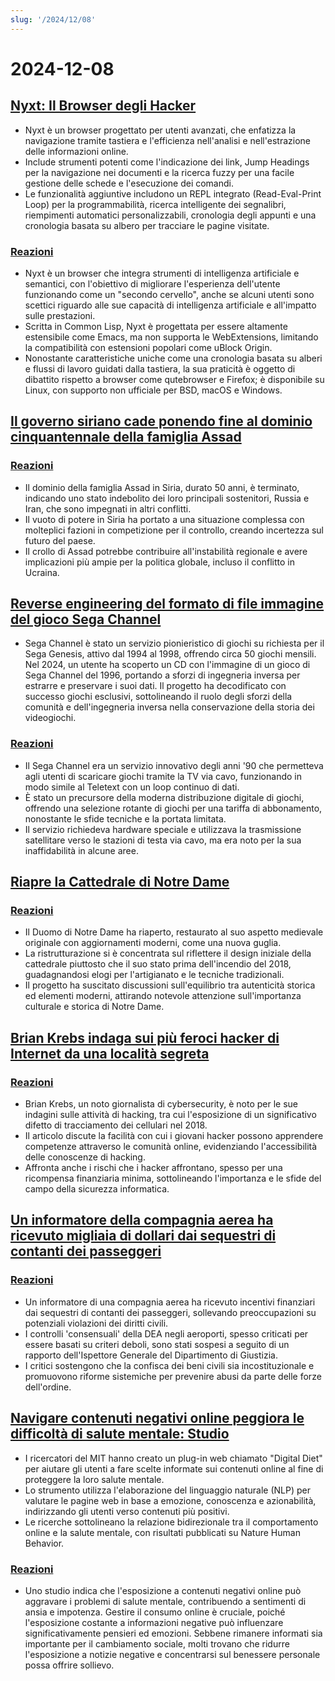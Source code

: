```yaml
---
slug: '/2024/12/08'
---
```


# 2024-12-08

## [Nyxt: Il Browser degli Hacker](https://nyxt.atlas.engineer/)

- Nyxt è un browser progettato per utenti avanzati, che enfatizza la navigazione tramite tastiera e l'efficienza nell'analisi e nell'estrazione delle informazioni online.
- Include strumenti potenti come l'indicazione dei link, Jump Headings per la navigazione nei documenti e la ricerca fuzzy per una facile gestione delle schede e l'esecuzione dei comandi.
- Le funzionalità aggiuntive includono un REPL integrato (Read-Eval-Print Loop) per la programmabilità, ricerca intelligente dei segnalibri, riempimenti automatici personalizzabili, cronologia degli appunti e una cronologia basata su albero per tracciare le pagine visitate.

### [Reazioni](https://news.ycombinator.com/item?id=42354691)

- Nyxt è un browser che integra strumenti di intelligenza artificiale e semantici, con l'obiettivo di migliorare l'esperienza dell'utente funzionando come un "secondo cervello", anche se alcuni utenti sono scettici riguardo alle sue capacità di intelligenza artificiale e all'impatto sulle prestazioni.
- Scritta in Common Lisp, Nyxt è progettata per essere altamente estensibile come Emacs, ma non supporta le WebExtensions, limitando la compatibilità con estensioni popolari come uBlock Origin.
- Nonostante caratteristiche uniche come una cronologia basata su alberi e flussi di lavoro guidati dalla tastiera, la sua praticità è oggetto di dibattito rispetto a browser come qutebrowser e Firefox; è disponibile su Linux, con supporto non ufficiale per BSD, macOS e Windows.

## [Il governo siriano cade ponendo fine al dominio cinquantennale della famiglia Assad](https://apnews.com/article/syria-assad-sweida-daraa-homs-hts-qatar-7f65823bbf0a7bd331109e8dff419430)

### [Reazioni](https://news.ycombinator.com/item?id=42355364)

- Il dominio della famiglia Assad in Siria, durato 50 anni, è terminato, indicando uno stato indebolito dei loro principali sostenitori, Russia e Iran, che sono impegnati in altri conflitti.
- Il vuoto di potere in Siria ha portato a una situazione complessa con molteplici fazioni in competizione per il controllo, creando incertezza sul futuro del paese.
- Il crollo di Assad potrebbe contribuire all'instabilità regionale e avere implicazioni più ampie per la politica globale, incluso il conflitto in Ucraina.

## [Reverse engineering del formato di file immagine del gioco Sega Channel](https://www.infochunk.com/schannel/index.html)

- Sega Channel è stato un servizio pionieristico di giochi su richiesta per il Sega Genesis, attivo dal 1994 al 1998, offrendo circa 50 giochi mensili. Nel 2024, un utente ha scoperto un CD con l'immagine di un gioco di Sega Channel del 1996, portando a sforzi di ingegneria inversa per estrarre e preservare i suoi dati. Il progetto ha decodificato con successo giochi esclusivi, sottolineando il ruolo degli sforzi della comunità e dell'ingegneria inversa nella conservazione della storia dei videogiochi.

### [Reazioni](https://news.ycombinator.com/item?id=42353907)

- Il Sega Channel era un servizio innovativo degli anni '90 che permetteva agli utenti di scaricare giochi tramite la TV via cavo, funzionando in modo simile al Teletext con un loop continuo di dati.
- È stato un precursore della moderna distribuzione digitale di giochi, offrendo una selezione rotante di giochi per una tariffa di abbonamento, nonostante le sfide tecniche e la portata limitata.
- Il servizio richiedeva hardware speciale e utilizzava la trasmissione satellitare verso le stazioni di testa via cavo, ma era noto per la sua inaffidabilità in alcune aree.

## [Riapre la Cattedrale di Notre Dame](https://apnews.com/article/notre-dame-paris-latest-e50813cf016f08607c20ab115bc4b153)

### [Reazioni](https://news.ycombinator.com/item?id=42353215)

- Il Duomo di Notre Dame ha riaperto, restaurato al suo aspetto medievale originale con aggiornamenti moderni, come una nuova guglia.
- La ristrutturazione si è concentrata sul riflettere il design iniziale della cattedrale piuttosto che il suo stato prima dell'incendio del 2018, guadagnandosi elogi per l'artigianato e le tecniche tradizionali.
- Il progetto ha suscitato discussioni sull'equilibrio tra autenticità storica ed elementi moderni, attirando notevole attenzione sull'importanza culturale e storica di Notre Dame.

## [Brian Krebs indaga sui più feroci hacker di Internet da una località segreta](https://www.wsj.com/tech/cybersecurity/hacking-brian-krebs-snowflake-waifu-49b87fce)

### [Reazioni](https://news.ycombinator.com/item?id=42354602)

- Brian Krebs, un noto giornalista di cybersecurity, è noto per le sue indagini sulle attività di hacking, tra cui l'esposizione di un significativo difetto di tracciamento dei cellulari nel 2018.
- Il articolo discute la facilità con cui i giovani hacker possono apprendere competenze attraverso le comunità online, evidenziando l'accessibilità delle conoscenze di hacking.
- Affronta anche i rischi che i hacker affrontano, spesso per una ricompensa finanziaria minima, sottolineando l'importanza e le sfide del campo della sicurezza informatica.

## [Un informatore della compagnia aerea ha ricevuto migliaia di dollari dai sequestri di contanti dei passeggeri](https://www.atlantanewsfirst.com/2024/12/03/airline-informant-received-thousands-passenger-cash-seizures/)

### [Reazioni](https://news.ycombinator.com/item?id=42354580)

- Un informatore di una compagnia aerea ha ricevuto incentivi finanziari dai sequestri di contanti dei passeggeri, sollevando preoccupazioni su potenziali violazioni dei diritti civili.
- I controlli 'consensuali' della DEA negli aeroporti, spesso criticati per essere basati su criteri deboli, sono stati sospesi a seguito di un rapporto dell'Ispettore Generale del Dipartimento di Giustizia.
- I critici sostengono che la confisca dei beni civili sia incostituzionale e promuovono riforme sistemiche per prevenire abusi da parte delle forze dell'ordine.

## [Navigare contenuti negativi online peggiora le difficoltà di salute mentale: Studio](https://news.mit.edu/2024/study-browsing-negative-content-online-makes-mental-health-struggles-worse-1205)

- I ricercatori del MIT hanno creato un plug-in web chiamato "Digital Diet" per aiutare gli utenti a fare scelte informate sui contenuti online al fine di proteggere la loro salute mentale.
- Lo strumento utilizza l'elaborazione del linguaggio naturale (NLP) per valutare le pagine web in base a emozione, conoscenza e azionabilità, indirizzando gli utenti verso contenuti più positivi.
- Le ricerche sottolineano la relazione bidirezionale tra il comportamento online e la salute mentale, con risultati pubblicati su Nature Human Behavior.

### [Reazioni](https://news.ycombinator.com/item?id=42353944)

- Uno studio indica che l'esposizione a contenuti negativi online può aggravare i problemi di salute mentale, contribuendo a sentimenti di ansia e impotenza. Gestire il consumo online è cruciale, poiché l'esposizione costante a informazioni negative può influenzare significativamente pensieri ed emozioni. Sebbene rimanere informati sia importante per il cambiamento sociale, molti trovano che ridurre l'esposizione a notizie negative e concentrarsi sul benessere personale possa offrire sollievo.

<head>
  <meta property="og:title" content="Nyxt: Il Browser degli Hacker" />
  <meta property="og:type" content="website" />
  <meta property="og:image" content="https://og.cho.sh/api/og/?title=Nyxt%3A%20Il%20Browser%20degli%20Hacker&subheading=domenica%208%20dicembre%202024%3A%20Riassunto%20di%20Hacker%20News" />
</head>
